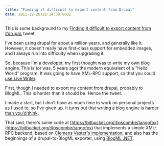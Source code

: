 ```yaml
---
title: "Finding it difficult to export content from Drupal"
date: 2011-12-20T16:14:38.000Z
---
```

This is some background to my [Finding it difficult to export content from #drupal.](https://twitter.com/#!/rogerlipscombe/status/146682447667544064) tweet.

I've been using drupal for about a million years, and generally like it. However, it doesn't really have first-class support for embedded images, and I always run into difficulty when upgrading it.

So, because I'm a developer, my first thought was to write my own blog engine. This is (or was, 5 years ago) the modern equivalent of a "Hello World" program. It was going to have XML-RPC support, so that you could [use Live Writer](http://www.labs.jobserve.com/Articles.aspx/Building-Labs--XML-RPC-Backend-for-Windows-Live-Writer-in-C-with-WCF).

First, though I needed to export my content from drupal, probably to BlogML. This is harder than it should be. Hence the tweet.

I made a start, but I don't have as much time to work on personal projects as I used to, so I've given up. It turns out that [writing a blog engine is harder than you'd think](http://haacked.com/archive/2006/10/06/Rolling_Your_Own_Blog_Engine.aspx).

That said, there's some code at [https://bitbucket.org/rlipscombe/tangofox](https://bitbucket.org/rlipscombe/tangofox) that implements a simple XML-RPC backend, based on [Clemens Vaster's implementation](http://vasters.com/clemensv/PermaLink,guid,679ca50b-c907-4831-81c4-369ef7b85839.aspx), and also has the beginnings of a drupal-to-BlogML exporter, using [BlogML .NET](http://blogml.codeplex.com/).
